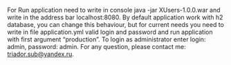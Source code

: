 For Run application need to write in console java -jar XUsers-1.0.0.war and write in the address bar localhost:8080. By default application work with h2 database, you can change this behaviour, but for current needs you need to write in file application.yml valid login and password and run application with first argument “production”. To login as administrator enter login: admin, password: admin.  For any question, please contact me: triador.sub@yandex.ru.

